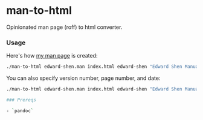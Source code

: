 # man-to-html

Opinionated man page (roff) to html converter.

### Usage
Here's how [my man page](https://man.eddie.sh) is created:
```bash
./man-to-html edward-shen.man index.html edward-shen "Edward Shen Manual"
```

You can also specify version number, page number, and date:
```bash
./man-to-html edward-shen.man index.html edward-shen "Edward Shen Manual" 4.2.0 1 "January 1st, 1970"

### Prereqs

- `pandoc`



